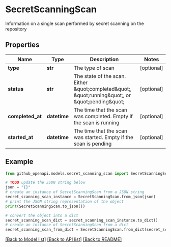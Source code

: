 # SecretScanningScan

Information on a single scan performed by secret scanning on the repository

## Properties

Name | Type | Description | Notes
------------ | ------------- | ------------- | -------------
**type** | **str** | The type of scan | [optional] 
**status** | **str** | The state of the scan. Either \&quot;completed\&quot;, \&quot;running\&quot;, or \&quot;pending\&quot; | [optional] 
**completed_at** | **datetime** | The time that the scan was completed. Empty if the scan is running | [optional] 
**started_at** | **datetime** | The time that the scan was started. Empty if the scan is pending | [optional] 

## Example

```python
from github_openapi.models.secret_scanning_scan import SecretScanningScan

# TODO update the JSON string below
json = "{}"
# create an instance of SecretScanningScan from a JSON string
secret_scanning_scan_instance = SecretScanningScan.from_json(json)
# print the JSON string representation of the object
print(SecretScanningScan.to_json())

# convert the object into a dict
secret_scanning_scan_dict = secret_scanning_scan_instance.to_dict()
# create an instance of SecretScanningScan from a dict
secret_scanning_scan_from_dict = SecretScanningScan.from_dict(secret_scanning_scan_dict)
```
[[Back to Model list]](../README.md#documentation-for-models) [[Back to API list]](../README.md#documentation-for-api-endpoints) [[Back to README]](../README.md)


